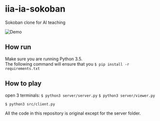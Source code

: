 # iia-ia-sokoban
Sokoban clone for AI teaching

![Demo](https://github.com/dgomes/iia-ia-sokoban/raw/master/data/sokoban_screenshot.png)

## How run
Make sure you are running Python 3.5.  
The following command will ensure that you 
`$ pip install -r requirements.txt`

## How to play
open 3 terminals:
`$ python3 server/server.py`
`$ python3 server/viewer.py`

`$ python3 src/client.py`

All the code in this repository is original except for the server folder.